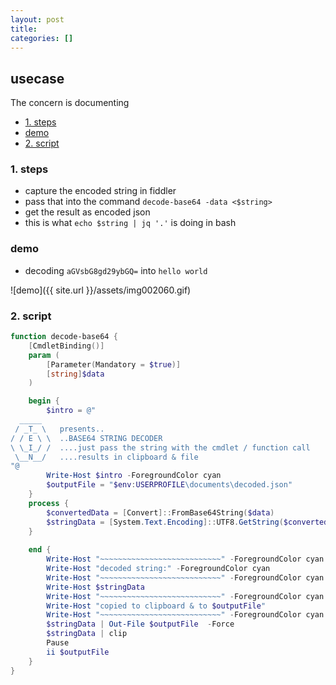 ```yaml
---
layout: post
title:
categories: []
---
```

## usecase
The concern is documenting

<!-- TOC -->

- [1. steps](#1-steps)
- [demo](#demo)
- [2. script](#2-script)

<!-- /TOC -->

### 1. steps
* capture the encoded string in fiddler
* pass that into the command `decode-base64 -data <$string>`
* get the result as encoded json
* this is what `echo $string | jq '.'` is doing in bash

### demo

* decoding `aGVsbG8gd29ybGQ=` into `hello world`

![demo]({{ site.url }}/assets/img002060.gif)

### 2. script

```powershell
function decode-base64 {
    [CmdletBinding()]
    param (
        [Parameter(Mandatory = $true)]    
        [string]$data
    )

    begin {
        $intro = @"
  _____     
 / _T_ \   presents..
/ / E \ \  ..BASE64 STRING DECODER
\ \_I_/ /  ....just pass the string with the cmdlet / function call
 \__N__/   ....results in clipboard & file
"@
        Write-Host $intro -ForegroundColor cyan
        $outputFile = "$env:USERPROFILE\documents\decoded.json"
    }
    process {
        $convertedData = [Convert]::FromBase64String($data)
        $stringData = [System.Text.Encoding]::UTF8.GetString($convertedData)
    }
    
    end {
        Write-Host "~~~~~~~~~~~~~~~~~~~~~~~~~~~" -ForegroundColor cyan
        Write-Host "decoded string:" -ForegroundColor cyan
        Write-Host "~~~~~~~~~~~~~~~~~~~~~~~~~~~" -ForegroundColor cyan
        Write-Host $stringData 
        Write-Host "~~~~~~~~~~~~~~~~~~~~~~~~~~~" -ForegroundColor cyan
        Write-Host "copied to clipboard & to $outputFile"
        Write-Host "~~~~~~~~~~~~~~~~~~~~~~~~~~~" -ForegroundColor cyan
        $stringData | Out-File $outputFile  -Force 
        $stringData | clip
        Pause
        ii $outputFile
    }
}
```
